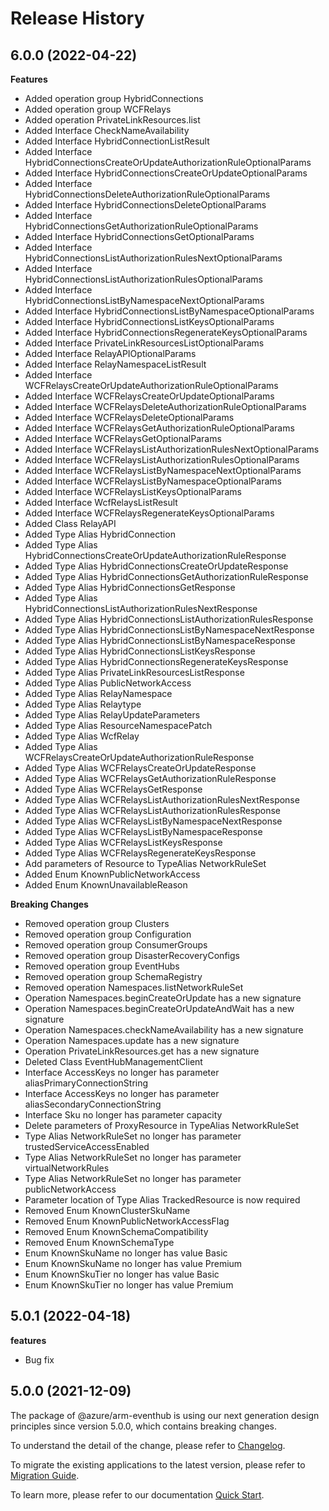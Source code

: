 # Release History
    
## 6.0.0 (2022-04-22)
    
**Features**

  - Added operation group HybridConnections
  - Added operation group WCFRelays
  - Added operation PrivateLinkResources.list
  - Added Interface CheckNameAvailability
  - Added Interface HybridConnectionListResult
  - Added Interface HybridConnectionsCreateOrUpdateAuthorizationRuleOptionalParams
  - Added Interface HybridConnectionsCreateOrUpdateOptionalParams
  - Added Interface HybridConnectionsDeleteAuthorizationRuleOptionalParams
  - Added Interface HybridConnectionsDeleteOptionalParams
  - Added Interface HybridConnectionsGetAuthorizationRuleOptionalParams
  - Added Interface HybridConnectionsGetOptionalParams
  - Added Interface HybridConnectionsListAuthorizationRulesNextOptionalParams
  - Added Interface HybridConnectionsListAuthorizationRulesOptionalParams
  - Added Interface HybridConnectionsListByNamespaceNextOptionalParams
  - Added Interface HybridConnectionsListByNamespaceOptionalParams
  - Added Interface HybridConnectionsListKeysOptionalParams
  - Added Interface HybridConnectionsRegenerateKeysOptionalParams
  - Added Interface PrivateLinkResourcesListOptionalParams
  - Added Interface RelayAPIOptionalParams
  - Added Interface RelayNamespaceListResult
  - Added Interface WCFRelaysCreateOrUpdateAuthorizationRuleOptionalParams
  - Added Interface WCFRelaysCreateOrUpdateOptionalParams
  - Added Interface WCFRelaysDeleteAuthorizationRuleOptionalParams
  - Added Interface WCFRelaysDeleteOptionalParams
  - Added Interface WCFRelaysGetAuthorizationRuleOptionalParams
  - Added Interface WCFRelaysGetOptionalParams
  - Added Interface WCFRelaysListAuthorizationRulesNextOptionalParams
  - Added Interface WCFRelaysListAuthorizationRulesOptionalParams
  - Added Interface WCFRelaysListByNamespaceNextOptionalParams
  - Added Interface WCFRelaysListByNamespaceOptionalParams
  - Added Interface WCFRelaysListKeysOptionalParams
  - Added Interface WcfRelaysListResult
  - Added Interface WCFRelaysRegenerateKeysOptionalParams
  - Added Class RelayAPI
  - Added Type Alias HybridConnection
  - Added Type Alias HybridConnectionsCreateOrUpdateAuthorizationRuleResponse
  - Added Type Alias HybridConnectionsCreateOrUpdateResponse
  - Added Type Alias HybridConnectionsGetAuthorizationRuleResponse
  - Added Type Alias HybridConnectionsGetResponse
  - Added Type Alias HybridConnectionsListAuthorizationRulesNextResponse
  - Added Type Alias HybridConnectionsListAuthorizationRulesResponse
  - Added Type Alias HybridConnectionsListByNamespaceNextResponse
  - Added Type Alias HybridConnectionsListByNamespaceResponse
  - Added Type Alias HybridConnectionsListKeysResponse
  - Added Type Alias HybridConnectionsRegenerateKeysResponse
  - Added Type Alias PrivateLinkResourcesListResponse
  - Added Type Alias PublicNetworkAccess
  - Added Type Alias RelayNamespace
  - Added Type Alias Relaytype
  - Added Type Alias RelayUpdateParameters
  - Added Type Alias ResourceNamespacePatch
  - Added Type Alias WcfRelay
  - Added Type Alias WCFRelaysCreateOrUpdateAuthorizationRuleResponse
  - Added Type Alias WCFRelaysCreateOrUpdateResponse
  - Added Type Alias WCFRelaysGetAuthorizationRuleResponse
  - Added Type Alias WCFRelaysGetResponse
  - Added Type Alias WCFRelaysListAuthorizationRulesNextResponse
  - Added Type Alias WCFRelaysListAuthorizationRulesResponse
  - Added Type Alias WCFRelaysListByNamespaceNextResponse
  - Added Type Alias WCFRelaysListByNamespaceResponse
  - Added Type Alias WCFRelaysListKeysResponse
  - Added Type Alias WCFRelaysRegenerateKeysResponse
  - Add parameters of Resource to TypeAlias NetworkRuleSet
  - Added Enum KnownPublicNetworkAccess
  - Added Enum KnownUnavailableReason

**Breaking Changes**

  - Removed operation group Clusters
  - Removed operation group Configuration
  - Removed operation group ConsumerGroups
  - Removed operation group DisasterRecoveryConfigs
  - Removed operation group EventHubs
  - Removed operation group SchemaRegistry
  - Removed operation Namespaces.listNetworkRuleSet
  - Operation Namespaces.beginCreateOrUpdate has a new signature
  - Operation Namespaces.beginCreateOrUpdateAndWait has a new signature
  - Operation Namespaces.checkNameAvailability has a new signature
  - Operation Namespaces.update has a new signature
  - Operation PrivateLinkResources.get has a new signature
  - Deleted Class EventHubManagementClient
  - Interface AccessKeys no longer has parameter aliasPrimaryConnectionString
  - Interface AccessKeys no longer has parameter aliasSecondaryConnectionString
  - Interface Sku no longer has parameter capacity
  - Delete parameters of ProxyResource in TypeAlias NetworkRuleSet
  - Type Alias NetworkRuleSet no longer has parameter trustedServiceAccessEnabled
  - Type Alias NetworkRuleSet no longer has parameter virtualNetworkRules
  - Type Alias NetworkRuleSet no longer has parameter publicNetworkAccess
  - Parameter location of Type Alias TrackedResource is now required
  - Removed Enum KnownClusterSkuName
  - Removed Enum KnownPublicNetworkAccessFlag
  - Removed Enum KnownSchemaCompatibility
  - Removed Enum KnownSchemaType
  - Enum KnownSkuName no longer has value Basic
  - Enum KnownSkuName no longer has value Premium
  - Enum KnownSkuTier no longer has value Basic
  - Enum KnownSkuTier no longer has value Premium
    
## 5.0.1 (2022-04-18)

**features**

  - Bug fix

## 5.0.0 (2021-12-09)

The package of @azure/arm-eventhub is using our next generation design principles since version 5.0.0, which contains breaking changes.

To understand the detail of the change, please refer to [Changelog](https://aka.ms/js-track2-changelog).

To migrate the existing applications to the latest version, please refer to [Migration Guide](https://aka.ms/js-track2-migration-guide).

To learn more, please refer to our documentation [Quick Start](https://aka.ms/js-track2-quickstart).
